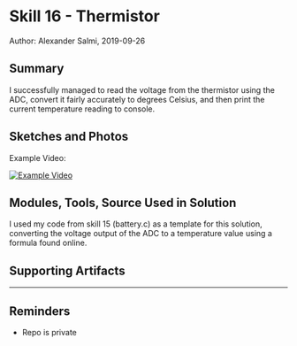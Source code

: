 #  Skill 16 - Thermistor

Author: Alexander Salmi, 2019-09-26

## Summary
I successfully managed to read the voltage from the thermistor using the ADC, convert it fairly accurately to degrees Celsius, and then print the current temperature reading to console. 

## Sketches and Photos
Example Video:

[![Example Video](https://img.youtube.com/vi/YFDAhVUl7g4/0.jpg)](https://www.youtube.com/watch?v=YFDAhVUl7g4)


## Modules, Tools, Source Used in Solution
I used my code from skill 15 (battery.c) as a template for this solution, converting the voltage output of the ADC to a temperature value using a formula found online. 

## Supporting Artifacts


-----

## Reminders
- Repo is private
